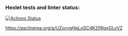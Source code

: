 ### Hexlet tests and linter status:
[![Actions Status](https://github.com/kuraevam/frontend-project-44/workflows/hexlet-check/badge.svg)](https://github.com/kuraevam/frontend-project-44/actions)


https://asciinema.org/a/UZocygHaLoSC4K2flRgxGLvVZ